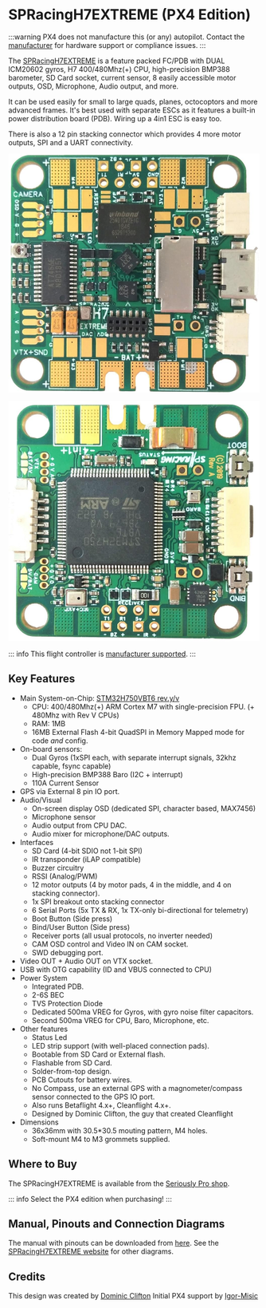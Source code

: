# SPRacingH7EXTREME (PX4 Edition)

:::warning
PX4 does not manufacture this (or any) autopilot.
Contact the [manufacturer](https://shop.seriouslypro.com) for hardware support or compliance issues.
:::

The [SPRacingH7EXTREME](https://shop.seriouslypro.com/sp-racing-h7-extreme) is a feature packed FC/PDB with DUAL ICM20602 gyros, H7 400/480Mhz(+) CPU, high-precision BMP388 barometer, SD Card socket, current sensor, 8 easily accessible motor outputs, OSD, Microphone, Audio output, and more.

It can be used easily for small to large quads, planes, octocoptors and more advanced frames.
It's best used with separate ESCs as it features a built-in power distribution board (PDB).
Wiring up a 4in1 ESC is easy too.

There is also a 12 pin stacking connector which provides 4 more motor outputs, SPI and a UART connectivity.

![SPRacingH7EXTREME PCB Top](../../assets/flight_controller/spracingh7extreme/spracingh7extreme-top.jpg)

![SPRacingH7EXTREME PCB Bottom](../../assets/flight_controller/spracingh7extreme/spracingh7extreme-bottom.jpg)

::: info
This flight controller is [manufacturer supported](../flight_controller/autopilot_manufacturer_supported.md).
:::

## Key Features

- Main System-on-Chip: [STM32H750VBT6 rev.y/v](https://www.st.com/en/microcontrollers-microprocessors/stm32h750vb.html)
  - CPU: 400/480Mhz(+) ARM Cortex M7 with single-precision FPU. (+ 480Mhz with Rev V CPUs)
  - RAM: 1MB
  - 16MB External Flash 4-bit QuadSPI in Memory Mapped mode for code _and_ config.
- On-board sensors:
  - Dual Gyros (1xSPI each, with separate interrupt signals, 32khz capable, fsync capable)
  - High-precision BMP388 Baro (I2C + interrupt)
  - 110A Current Sensor
- GPS via External 8 pin IO port.
- Audio/Visual
  - On-screen display OSD (dedicated SPI, character based, MAX7456)
  - Microphone sensor
  - Audio output from CPU DAC.
  - Audio mixer for microphone/DAC outputs.
- Interfaces
  - SD Card (4-bit SDIO not 1-bit SPI)
  - IR transponder (iLAP compatible)
  - Buzzer circuitry
  - RSSI (Analog/PWM)
  - 12 motor outputs (4 by motor pads, 4 in the middle, and 4 on stacking connector).
  - 1x SPI breakout onto stacking connector
  - 6 Serial Ports (5x TX & RX, 1x TX-only bi-directional for telemetry)
  - Boot Button (Side press)
  - Bind/User Button (Side press)
  - Receiver ports (all usual protocols, no inverter needed)
  - CAM OSD control and Video IN on CAM socket.
  - SWD debugging port.
- Video OUT + Audio OUT on VTX socket.
- USB with OTG capability (ID and VBUS connected to CPU)
- Power System
  - Integrated PDB.
  - 2-6S BEC
  - TVS Protection Diode
  - Dedicated 500ma VREG for Gyros, with gyro noise filter capacitors.
  - Second 500ma VREG for CPU, Baro, Microphone, etc.
- Other features
  - Status Led
  - LED strip support (with well-placed connection pads).
  - Bootable from SD Card or External flash.
  - Flashable from SD Card.
  - Solder-from-top design.
  - PCB Cutouts for battery wires.
  - No Compass, use an external GPS with a magnometer/compass sensor connected to the GPS IO port.
  - Also runs Betaflight 4.x+, Cleanflight 4.x+.
  - Designed by Dominic Clifton, the guy that created Cleanflight
- Dimensions
  - 36x36mm with 30.5\*30.5 mouting pattern, M4 holes.
  - Soft-mount M4 to M3 grommets supplied.

## Where to Buy

The SPRacingH7EXTREME is available from the [Seriously Pro shop](https://shop.seriouslypro.com/sp-racing-h7-extreme).

::: info
Select the PX4 edition when purchasing!
:::

## Manual, Pinouts and Connection Diagrams

The manual with pinouts can be downloaded from [here](http://seriouslypro.com/files/SPRacingH7EXTREME-Manual-latest.pdf).
See the [SPRacingH7EXTREME website](http://seriouslypro.com/products/spracingh7extreme) for other diagrams.

## Credits

This design was created by [Dominic Clifton](https://github.com/hydra)
Initial PX4 support by [Igor-Misic](https://github.com/Igor-Misic)
